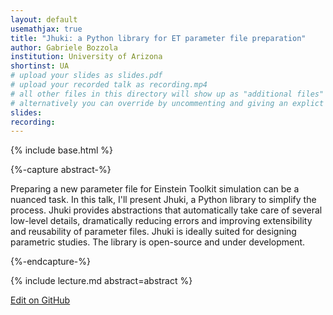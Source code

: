 ```yaml
---
layout: default
usemathjax: true
title: "Jhuki: a Python library for ET parameter file preparation"
author: Gabriele Bozzola
institution: University of Arizona
shortinst: UA
# upload your slides as slides.pdf
# upload your recorded talk as recording.mp4
# all other files in this directory will show up as "additional files"
# alternatively you can override by uncommenting and giving an explict URL:
slides: 
recording: 
---
```

{% include base.html %}

{%-capture abstract-%}

Preparing a new parameter file for Einstein Toolkit simulation can be a nuanced task. In this talk, I'll present Jhuki, a Python library to simplify the process. Jhuki provides abstractions that automatically take care of several low-level details, dramatically reducing errors and improving extensibility and reusability of parameter files. Jhuki is ideally suited for designing parametric studies. The library is open-source and under development.

{%-endcapture-%}

<div class="col-xs-12" markdown="1">
{% include lecture.md abstract=abstract %}

[Edit on GitHub](https://github.com/EinsteinToolkit/et2021uiuc/edit/master/{{page.path}})
</div>
